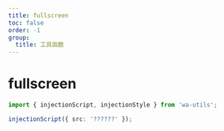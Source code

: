 ```yaml
---
title: fullscreen
toc: false
order: -1
group:
  title: 工具函数
---
```


# fullscreen

```typescript
import { injectionScript, injectionStyle } from 'wa-utils';

injectionScript({ src: '??????' });
```
